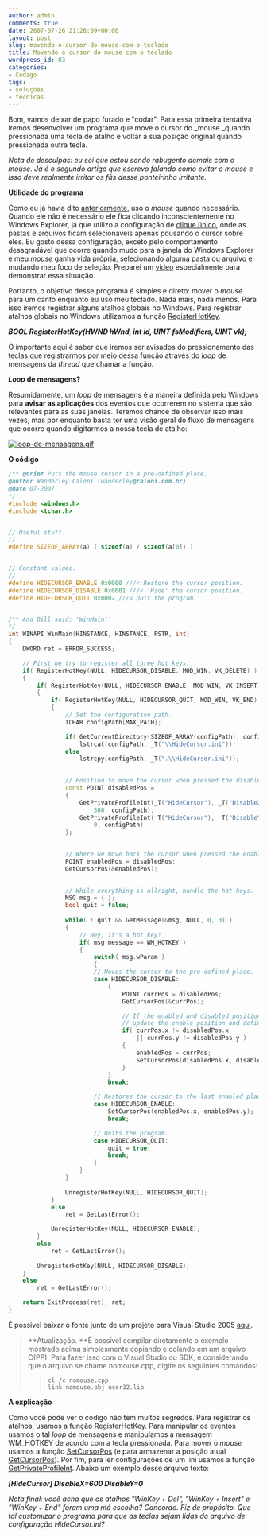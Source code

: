 ```yaml
---
author: admin
comments: true
date: 2007-07-26 21:26:09+00:00
layout: post
slug: movendo-o-cursor-do-mouse-com-o-teclado
title: Movendo o cursor do mouse com o teclado
wordpress_id: 83
categories:
- Código
tags:
- soluções
- técnicas
---
```


Bom, vamos deixar de papo furado e "codar". Para essa primeira tentativa iremos desenvolver um programa que move o cursor do _mouse _quando pressionada uma tecla de atalho e voltar à sua posição original quando pressionada outra tecla.



_Nota de desculpas: eu sei que estou sendo rabugento demais com o mouse. Já é o segundo artigo que escrevo falando como evitar o mouse e isso deve realmente irritar os fãs desse ponteirinho irritante._

**Utilidade do programa**

Como eu já havia dito [anteriormente](http://www.caloni.com.br/blog/google-shortcuts), uso o _mouse_ quando necessário. Quando ele não é necessário ele fica clicando inconscientemente no Windows Explorer, já que utilizo a configuração de [clique único](http://www.google.com.br/search?q=windows+explorer+folder+options+single-click), onde as pastas e arquivos ficam selecionáveis apenas pousando o cursor sobre eles. Eu gosto dessa configuração, exceto pelo comportamento desagradável que ocorre quando mudo para a janela do Windows Explorer e meu _mouse_ ganha vida própria, selecionando alguma pasta ou arquivo e mudando meu foco de seleção. Preparei um [vídeo](../public/uploads/hidemouse.htm) especialmente para demonstrar essa situação.

Portanto, o objetivo desse programa é simples e direto: mover o _mouse_ para um canto enquanto eu uso meu teclado. Nada mais, nada menos. Para isso iremos registrar alguns atalhos globais no Windows. Para registrar atalhos globais no Windows utilizamos a função [RegisterHotKey](http://msdn2.microsoft.com/en-us/library/ms911003.aspx).

_**BOOL RegisterHotKey(HWND hWnd, int id, UINT fsModifiers, UINT vk);**_

O importante aqui é saber que iremos ser avisados do pressionamento das teclas que registrarmos por meio dessa função através do _loop_ de mensagens da _thread_ que chamar a função.

**_Loop_ de mensagens?**

Resumidamente, um _loop_ de mensagens é a maneira definida pelo Windows para **avisar as aplicações** dos eventos que ocorrerem no sistema que são relevantes para as suas janelas. Teremos chance de observar isso mais vezes, mas por enquanto basta ter uma visão geral do fluxo de mensagens que ocorre quando digitarmos a nossa tecla de atalho:

[![loop-de-mensagens.gif](../public/uploads/loop-de-mensagens.gif)](../public/uploads/loop-de-mensagens.gif)

**O código**

```cpp
/** @brief Puts the mouse cursor in a pre-defined place.
@author Wanderley Caloni (wanderley@caloni.com.br)
@date 07-2007
*/
#include <windows.h>
#include <tchar.h>


// Useful stuff.
//
#define SIZEOF_ARRAY(a) ( sizeof(a) / sizeof(a[0]) )


// Constant values.
//
#define HIDECURSOR_ENABLE 0x0000 ///< Restore the cursor position.
#define HIDECURSOR_DISABLE 0x0001 ///< 'Hide' the cursor position.
#define HIDECURSOR_QUIT 0x0002 ///< Quit the program.


/** And Bill said: 'WinMain!'
*/
int WINAPI WinMain(HINSTANCE, HINSTANCE, PSTR, int)
{
	DWORD ret = ERROR_SUCCESS;

	// First we try to register all three hot keys.
	if( RegisterHotKey(NULL, HIDECURSOR_DISABLE, MOD_WIN, VK_DELETE) )
	{
		if( RegisterHotKey(NULL, HIDECURSOR_ENABLE, MOD_WIN, VK_INSERT) )
		{
			if( RegisterHotKey(NULL, HIDECURSOR_QUIT, MOD_WIN, VK_END) )
			{
				// Set the configuration path.
				TCHAR configPath[MAX_PATH];

				if( GetCurrentDirectory(SIZEOF_ARRAY(configPath), configPath) )
					lstrcat(configPath, _T("\\HideCursor.ini"));
				else
					lstrcpy(configPath, _T(".\\HideCursor.ini"));

				
				// Position to move the cursor when pressed the disable hot key.
				const POINT disabledPos = 
				{
					GetPrivateProfileInt(_T("HideCursor"), _T("DisableX"), 
						300, configPath),
					GetPrivateProfileInt(_T("HideCursor"), _T("DisableY"), 
						0, configPath)
				};

				
				// Where we move back the cursor when pressed the enable hot key.
				POINT enabledPos = disabledPos;
				GetCursorPos(&enabledPos);

				
				// While everything is allright, handle the hot keys.
				MSG msg = { };
				bool quit = false;
				
				while( ! quit && GetMessage(&msg, NULL, 0, 0) )
				{
					// Hey, it's a hot key!
					if( msg.message == WM_HOTKEY )
					{
						switch( msg.wParam )
						{
						// Moves the cursor to the pre-defined place.
						case HIDECURSOR_DISABLE:
							{
								POINT currPos = disabledPos;
								GetCursorPos(&currPos);

								// If the enabled and disabled positions are different
								// update the enable position and defines a new pos.
								if( currPos.x != disabledPos.x 
									|| currPos.y != disabledPos.y )
								{
									enabledPos = currPos;
									SetCursorPos(disabledPos.x, disabledPos.y);
								}
							}
							break;

						// Restores the cursor to the last enabled place.
						case HIDECURSOR_ENABLE:
							SetCursorPos(enabledPos.x, enabledPos.y);
							break;

						// Quits the program.
						case HIDECURSOR_QUIT:
							quit = true;
							break;
						}
					}
				}
				
				UnregisterHotKey(NULL, HIDECURSOR_QUIT);
			}
			else 
				ret = GetLastError();

			UnregisterHotKey(NULL, HIDECURSOR_ENABLE);
		}
		else 
			ret = GetLastError();
		
		UnregisterHotKey(NULL, HIDECURSOR_DISABLE);
	}
	else 
		ret = GetLastError();

	return ExitProcess(ret), ret;
} 

```


É possível baixar o fonte junto de um projeto para Visual Studio 2005 [aqui](../public/uploads/hidecursor.7z).



<blockquote>**Atualização. **É possível compilar diretamente o exemplo mostrado acima simplesmente copiando e colando em um arquivo C(PP). Para fazer isso com o Visual Studio ou SDK, e considerando que o arquivo se chame nomouse.cpp, digite os seguintes comandos:

>     
>     cl /c nomouse.cpp
>     link nomouse.obj user32.lib
> 
> 
</blockquote>



**A explicação**

Como você pode ver o código não tem muitos segredos. Para registrar os atalhos, usamos a função RegisterHotKey. Para manipular os eventos usamos o tal _loop_ de mensagens e manipulamos a mensagem WM_HOTKEY de acordo com a tecla pressionada. Para mover o _mouse_ usamos a função [SetCursorPos](http://msdn2.microsoft.com/en-us/library/ms648394.aspx) (e para armazenar a posição atual [GetCursorPos](http://msdn2.microsoft.com/en-us/library/ms648390.aspx)). Por fim, para ler configurações de um .ini usamos a função [GetPrivateProfileInt](http://msdn2.microsoft.com/en-us/library/ms724345.aspx). Abaixo um exemplo desse arquivo texto:

_**[HideCursor]
DisableX=600
DisableY=0**_

_Nota final: você acha que os atalhos "WinKey + Del", "WinKey + Insert" e "WinKey + End" foram uma má escolha? Concordo. Fiz de propósito. Que tal customizar o programa para que as teclas sejam lidas do arquivo de configuração HideCursor.ini?_
